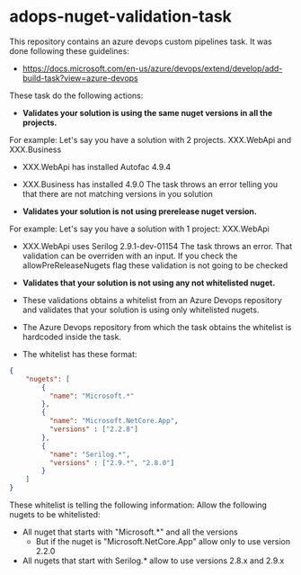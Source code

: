 # adops-nuget-validation-task

This repository contains an azure devops custom pipelines task.
It was done following these guidelines:
- https://docs.microsoft.com/en-us/azure/devops/extend/develop/add-build-task?view=azure-devops

These task do the following actions:

- **Validates your solution is using the same nuget versions in all the projects.**

For example: 
Let's say you have a solution with 2 projects. XXX.WebApi and XXX.Business
- XXX.WebApi has installed Autofac 4.9.4
- XXX.Business has installed 4.9.0
The task throws an error telling you that there are not matching versions in you solution


- **Validates your solution is not using prerelease nuget version.**

For example:
Let's say you have a solution with 1 project: XXX.WebApi
- XXX.WebApi uses Serilog 2.9.1-dev-01154
The task throws an error. That validation can be overriden with an input.
If you check the allowPreReleaseNugets flag these validation is not going to be checked


- **Validates that your solution is not using any not whitelisted nuget.**

- These validations obtains a whitelist from an Azure Devops repository and validates that your solution is using only whitelisted nugets.
- The Azure Devops repository from which the task obtains the whitelist is hardcoded inside the task.

- The whitelist has these format:

```json
{
    "nugets": [
        {
          "name": "Microsoft.*"
        },
        {
          "name": "Microsoft.NetCore.App",
          "versions" : ["2.2.8"]
        },
        {
          "name": "Serilog.*",
          "versions" : ["2.9.*", "2.8.0"]
        }
    ]
}

```

These whitelist is telling the following information:
Allow the following nugets to be whitelisted:
- All nuget that starts with "Microsoft.*" and all the versions
  - But if the nuget is "Microsoft.NetCore.App" allow only to use version 2.2.0
- All nugets that start with Serilog.* allow to use versions 2.8.x and 2.9.x




